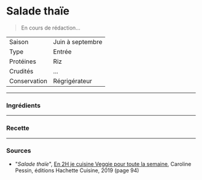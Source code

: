 # Salade thaïe

> En cours de rédaction...

| | |
|:---|:---|
| Saison | Juin à septembre |
| Type | Entrée |
| Protéines | Riz |
| Crudités | ... |
| Conservation | Régrigérateur |

---

### Ingrédients


---

### Recette


---

### Sources

* "*Salade thaïe*", [En 2H je cuisine Veggie pour toute la semaine](https://www.hachette-pratique.com/en-2h-je-cuisine-veggie-pour-toute-la-semaine-9782017059745), Caroline Pessin, éditions Hachette Cuisine, 2019 (page 94)